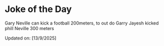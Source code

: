# Joke of the Day

<!-- #joke -->
Gary Neville can kick a football 200meters, to out do Garry Jayesh kicked phill Neville 300 meters

Updated on: [13/9/2025]
<!-- #jokeEnd -->